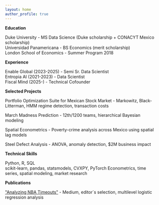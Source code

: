 ```yaml
---
layout: home
author_profile: true
---
```


**Education**

Duke University - MS Data Science (Duke scholarship + CONACYT Mexico scholarship)  
Universidad Panamericana - BS Economics (merit scholarship)  
London School of Economics - Summer Program 2018

**Experience**

Enable Global (2023-2025) - Semi Sr. Data Scientist  
Entropia AI (2021-2023) - Data Scientist  
Fiscal Mind (2025-) - Technical Cofounder 

**Selected Projects**

Portfolio Optimization Suite for Mexican Stock Market - Markowitz, Black-Litterman, HMM regime detection, transaction costs

March Madness Prediction - 12th/1200 teams, hierarchical Bayesian modeling

Spatial Econometrics - Poverty-crime analysis across Mexico using spatial lag models

Steel Defect Analysis - ANOVA, anomaly detection, $2M business impact

**Technical Skills**

Python, R, SQL  
scikit-learn, pandas, statsmodels, CVXPY, PyTorch
Econometrics, time series, spatial modeling, market research

**Publications**

["Analyzing NBA Timeouts"](https://medium.com/@ivm9816/analyzing-nba-timeouts-29df987f076a) - Medium, editor´s selection, multilevel logistic regression analysis